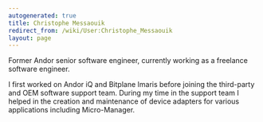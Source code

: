 ```yaml
---
autogenerated: true
title: Christophe Messaouik
redirect_from: /wiki/User:Christophe_Messaouik
layout: page
---
```


Former Andor senior software engineer, currently working as a freelance
software engineer.

I first worked on Andor iQ and Bitplane Imaris before joining the
third-party and OEM software support team. During my time in the support
team I helped in the creation and maintenance of device adapters for
various applications including Micro-Manager.
